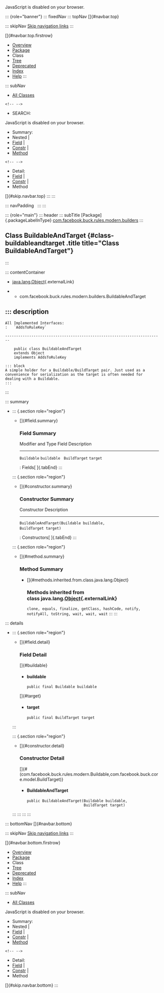 <div>

JavaScript is disabled on your browser.

</div>

::: {role="banner"}
::: fixedNav
::: topNav
[]{#navbar.top}

::: skipNav
[Skip navigation links](#skip.navbar.top "Skip navigation links")
:::

[]{#navbar.top.firstrow}

-   [Overview](../../../../../../index.html)
-   [Package](package-summary.html)
-   Class
-   [Tree](package-tree.html)
-   [Deprecated](../../../../../../deprecated-list.html)
-   [Index](../../../../../../index-all.html)
-   [Help](../../../../../../help-doc.html)
:::

::: subNav
-   [All Classes](../../../../../../allclasses.html)

```{=html}
<!-- -->
```
-   SEARCH:

<div>

<div>

JavaScript is disabled on your browser.

</div>

</div>

<div>

-   Summary: 
-   Nested \| 
-   [Field](#field.summary) \| 
-   [Constr](#constructor.summary) \| 
-   [Method](#method.summary)

```{=html}
<!-- -->
```
-   Detail: 
-   [Field](#field.detail) \| 
-   [Constr](#constructor.detail) \| 
-   Method

</div>

[]{#skip.navbar.top}
:::
:::

::: navPadding
 
:::
:::

::: {role="main"}
::: header
::: subTitle
[Package]{.packageLabelInType} [com.facebook.buck.rules.modern.builders](package-summary.html)
:::

## Class BuildableAndTarget {#class-buildableandtarget .title title="Class BuildableAndTarget"}
:::

::: contentContainer
-   [java.lang.Object](http://docs.oracle.com/javase/7/docs/api/java/lang/Object.html?is-external=true "class or interface in java.lang"){.externalLink}

-   -   com.facebook.buck.rules.modern.builders.BuildableAndTarget

::: description
-   

    All Implemented Interfaces:
    :   `AddsToRuleKey`

    ------------------------------------------------------------------------

        public class BuildableAndTarget
        extends Object
        implements AddsToRuleKey

    ::: block
    A simple holder for a Buildable/BuildTarget pair. Just used as a
    convenience for serialization as the target is often needed for
    dealing with a Buildable.
    :::
:::

::: summary
-   ::: {.section role="region"}
    -   []{#field.summary}

        ### Field Summary

          Modifier and Type   Field         Description
          ------------------- ------------- -------------
          `Buildable`         `buildable`    
          `BuildTarget`       `target`       

          : Fields[ ]{.tabEnd}
    :::

    ::: {.section role="region"}
    -   []{#constructor.summary}

        ### Constructor Summary

          Constructor                                                                       Description
          --------------------------------------------------------------------------------- -------------
          `BuildableAndTarget​(Buildable buildable,                   BuildTarget target)`    

          : Constructors[ ]{.tabEnd}
    :::

    ::: {.section role="region"}
    -   []{#method.summary}

        ### Method Summary

        -   []{#methods.inherited.from.class.java.lang.Object}

            ### Methods inherited from class java.lang.[Object](http://docs.oracle.com/javase/7/docs/api/java/lang/Object.html?is-external=true "class or interface in java.lang"){.externalLink}

            `clone, equals, finalize, getClass, hashCode, notify, notifyAll, toString, wait, wait, wait`
    :::
:::

::: details
-   ::: {.section role="region"}
    -   []{#field.detail}

        ### Field Detail

        []{#buildable}

        -   #### buildable

                public final Buildable buildable

        []{#target}

        -   #### target

                public final BuildTarget target
    :::

    ::: {.section role="region"}
    -   []{#constructor.detail}

        ### Constructor Detail

        []{#<init>(com.facebook.buck.rules.modern.Buildable,com.facebook.buck.core.model.BuildTarget)}

        -   #### BuildableAndTarget

                public BuildableAndTarget​(Buildable buildable,
                                          BuildTarget target)
    :::
:::
:::
:::

::: bottomNav
[]{#navbar.bottom}

::: skipNav
[Skip navigation links](#skip.navbar.bottom "Skip navigation links")
:::

[]{#navbar.bottom.firstrow}

-   [Overview](../../../../../../index.html)
-   [Package](package-summary.html)
-   Class
-   [Tree](package-tree.html)
-   [Deprecated](../../../../../../deprecated-list.html)
-   [Index](../../../../../../index-all.html)
-   [Help](../../../../../../help-doc.html)
:::

::: subNav
-   [All Classes](../../../../../../allclasses.html)

<div>

<div>

JavaScript is disabled on your browser.

</div>

</div>

<div>

-   Summary: 
-   Nested \| 
-   [Field](#field.summary) \| 
-   [Constr](#constructor.summary) \| 
-   [Method](#method.summary)

```{=html}
<!-- -->
```
-   Detail: 
-   [Field](#field.detail) \| 
-   [Constr](#constructor.detail) \| 
-   Method

</div>

[]{#skip.navbar.bottom}
:::
